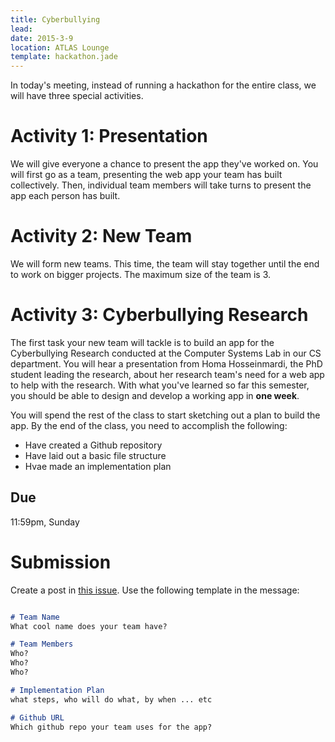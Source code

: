 ```yaml
---
title: Cyberbullying
lead: 
date: 2015-3-9
location: ATLAS Lounge
template: hackathon.jade
---
```


In today's meeting, instead of running a hackathon for the entire class, we will have three special activities. 

# Activity 1: Presentation

We will give everyone a chance to present the app they've worked on. You will first go as a team, presenting the web app your team has built collectively. Then, individual team members will take turns to present the app each person has built.

# Activity 2: New Team

We will form new teams. This time, the team will stay together until the end to work on bigger projects. The maximum size of the team is 3.

# Activity 3: Cyberbullying Research

The first task your new team will tackle is to build an app for the Cyberbullying Research conducted at the Computer Systems Lab in our CS department. You will hear a presentation from Homa Hosseinmardi, the PhD student leading the research, about her research team's need for a web app to help with the research. With what you've learned so far this semester, you should be able to design and develop a working app in __one week__. 

You will spend the rest of the class to start sketching out a plan to build the app. By the end of the class, you need to accomplish the following:

* Have created a Github repository 
* Have laid out a basic file structure
* Hvae made an implementation plan

## Due
11:59pm, Sunday

# Submission

Create a post in [this issue](https://github.com/ucdd2-sp15/announcements/issues/31). Use the following template in the message:

```markdown

# Team Name
What cool name does your team have?

# Team Members
Who?
Who?
Who?

# Implementation Plan
what steps, who will do what, by when ... etc

# Github URL
Which github repo your team uses for the app?

```
